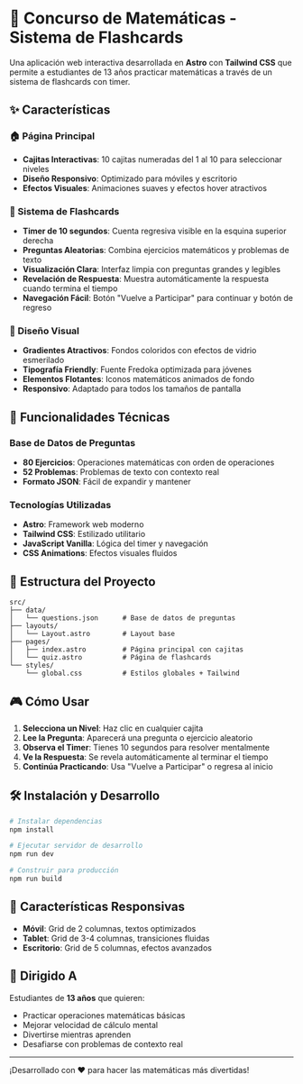 # 🧮 Concurso de Matemáticas - Sistema de Flashcards

Una aplicación web interactiva desarrollada en **Astro** con **Tailwind CSS** que permite a estudiantes de 13 años practicar matemáticas a través de un sistema de flashcards con timer.

## ✨ Características

### 🏠 Página Principal
- **Cajitas Interactivas**: 10 cajitas numeradas del 1 al 10 para seleccionar niveles
- **Diseño Responsivo**: Optimizado para móviles y escritorio
- **Efectos Visuales**: Animaciones suaves y efectos hover atractivos

### 🎯 Sistema de Flashcards
- **Timer de 10 segundos**: Cuenta regresiva visible en la esquina superior derecha
- **Preguntas Aleatorias**: Combina ejercicios matemáticos y problemas de texto
- **Visualización Clara**: Interfaz limpia con preguntas grandes y legibles
- **Revelación de Respuesta**: Muestra automáticamente la respuesta cuando termina el tiempo
- **Navegación Fácil**: Botón "Vuelve a Participar" para continuar y botón de regreso

### 🎨 Diseño Visual
- **Gradientes Atractivos**: Fondos coloridos con efectos de vidrio esmerilado
- **Tipografía Friendly**: Fuente Fredoka optimizada para jóvenes
- **Elementos Flotantes**: Iconos matemáticos animados de fondo
- **Responsivo**: Adaptado para todos los tamaños de pantalla

## 🚀 Funcionalidades Técnicas

### Base de Datos de Preguntas
- **80 Ejercicios**: Operaciones matemáticas con orden de operaciones
- **52 Problemas**: Problemas de texto con contexto real
- **Formato JSON**: Fácil de expandir y mantener

### Tecnologías Utilizadas
- **Astro**: Framework web moderno
- **Tailwind CSS**: Estilizado utilitario
- **JavaScript Vanilla**: Lógica del timer y navegación
- **CSS Animations**: Efectos visuales fluidos

## 📁 Estructura del Proyecto

```
src/
├── data/
│   └── questions.json      # Base de datos de preguntas
├── layouts/
│   └── Layout.astro        # Layout base
├── pages/
│   ├── index.astro         # Página principal con cajitas
│   └── quiz.astro          # Página de flashcards
└── styles/
    └── global.css          # Estilos globales + Tailwind
```

## 🎮 Cómo Usar

1. **Selecciona un Nivel**: Haz clic en cualquier cajita
2. **Lee la Pregunta**: Aparecerá una pregunta o ejercicio aleatorio
3. **Observa el Timer**: Tienes 10 segundos para resolver mentalmente
4. **Ve la Respuesta**: Se revela automáticamente al terminar el tiempo
5. **Continúa Practicando**: Usa "Vuelve a Participar" o regresa al inicio

## 🛠️ Instalación y Desarrollo

```bash
# Instalar dependencias
npm install

# Ejecutar servidor de desarrollo
npm run dev

# Construir para producción
npm run build
```

## 📱 Características Responsivas

- **Móvil**: Grid de 2 columnas, textos optimizados
- **Tablet**: Grid de 3-4 columnas, transiciones fluidas
- **Escritorio**: Grid de 5 columnas, efectos avanzados

## 🎯 Dirigido A

Estudiantes de **13 años** que quieren:
- Practicar operaciones matemáticas básicas
- Mejorar velocidad de cálculo mental
- Divertirse mientras aprenden
- Desafiarse con problemas de contexto real

---

¡Desarrollado con ❤️ para hacer las matemáticas más divertidas!
